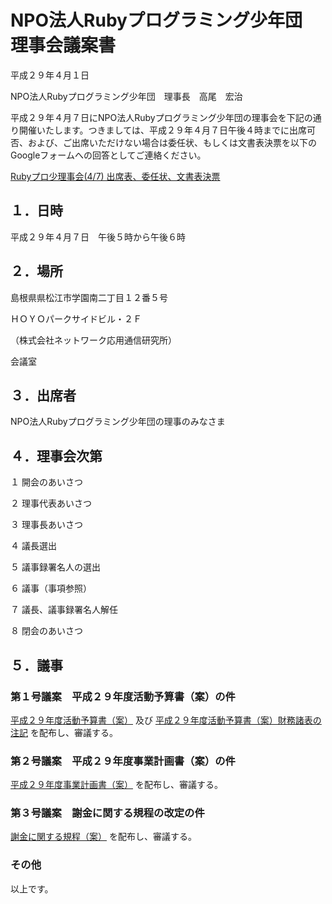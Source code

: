 # NPO法人Rubyプログラミング少年団　　　　理事会議案書

平成２９年４月１日

NPO法人Rubyプログラミング少年団　理事長　高尾　宏治

平成２９年４月７日にNPO法人Rubyプログラミング少年団の理事会を下記の通り開催いたします。つきましては、平成２９年４月７日午後４時までに出席可否、および、ご出席いただけない場合は委任状、もしくは文書表決票を以下のGoogleフォームへの回答としてご連絡ください。

[Rubyプロ少理事会(4/7) 出席表、委任状、文書表決票](https://goo.gl/forms/00Cia70UAAOl51qN2)

## １．日時

平成２９年４月７日　午後５時から午後６時

## ２．場所

島根県県松江市学園南二丁目１２番５号

ＨＯＹＯパークサイドビル・２Ｆ

（株式会社ネットワーク応用通信研究所）

会議室

## ３．出席者

NPO法人Rubyプログラミング少年団の理事のみなさま

## ４．理事会次第

１ 開会のあいさつ

２ 理事代表あいさつ

３ 理事長あいさつ

４ 議長選出

５ 議事録署名人の選出

６ 議事（事項参照）

７ 議長、議事録署名人解任

８ 閉会のあいさつ

## ５．議事

### 第１号議案　平成２９年度活動予算書（案）の件

[平成２９年度活動予算書（案）]() 及び [平成２９年度活動予算書（案）財務諸表の注記]() を配布し、審議する。

### 第２号議案　平成２９年度事業計画書（案）の件

[平成２９年度事業計画書（案）]() を配布し、審議する。

### 第３号議案　謝金に関する規程の改定の件

[謝金に関する規程（案）]() を配布し、審議する。

### その他

以上です。
